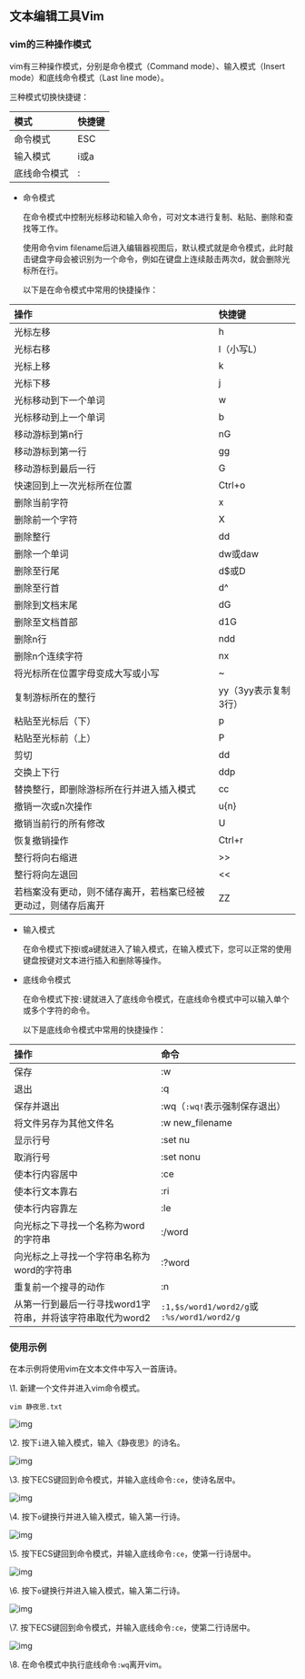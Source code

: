 ## 文本编辑工具Vim

### vim的三种操作模式

vim有三种操作模式，分别是命令模式（Command mode）、输入模式（Insert mode）和底线命令模式（Last line mode）。

三种模式切换快捷键：

| 模式         | 快捷键 |
| :----------- | :----- |
| 命令模式     | ESC    |
| 输入模式     | i或a   |
| 底线命令模式 | :      |

- 命令模式

  在命令模式中控制光标移动和输入命令，可对文本进行复制、粘贴、删除和查找等工作。

  使用命令vim filename后进入编辑器视图后，默认模式就是命令模式，此时敲击键盘字母会被识别为一个命令，例如在键盘上连续敲击两次d，就会删除光标所在行。

  以下是在命令模式中常用的快捷操作：

| 操作                                                         | 快捷键               |
| :----------------------------------------------------------- | :------------------- |
| 光标左移                                                     | h                    |
| 光标右移                                                     | l（小写L）           |
| 光标上移                                                     | k                    |
| 光标下移                                                     | j                    |
| 光标移动到下一个单词                                         | w                    |
| 光标移动到上一个单词                                         | b                    |
| 移动游标到第n行                                              | nG                   |
| 移动游标到第一行                                             | gg                   |
| 移动游标到最后一行                                           | G                    |
| 快速回到上一次光标所在位置                                   | Ctrl+o               |
| 删除当前字符                                                 | x                    |
| 删除前一个字符                                               | X                    |
| 删除整行                                                     | dd                   |
| 删除一个单词                                                 | dw或daw              |
| 删除至行尾                                                   | d$或D                |
| 删除至行首                                                   | d^                   |
| 删除到文档末尾                                               | dG                   |
| 删除至文档首部                                               | d1G                  |
| 删除n行                                                      | ndd                  |
| 删除n个连续字符                                              | nx                   |
| 将光标所在位置字母变成大写或小写                             | ~                    |
| 复制游标所在的整行                                           | yy（3yy表示复制3行） |
| 粘贴至光标后（下）                                           | p                    |
| 粘贴至光标前（上）                                           | P                    |
| 剪切                                                         | dd                   |
| 交换上下行                                                   | ddp                  |
| 替换整行，即删除游标所在行并进入插入模式                     | cc                   |
| 撤销一次或n次操作                                            | u{n}                 |
| 撤销当前行的所有修改                                         | U                    |
| 恢复撤销操作                                                 | Ctrl+r               |
| 整行将向右缩进                                               | >>                   |
| 整行将向左退回                                               | <<                   |
| 若档案没有更动，则不储存离开，若档案已经被更动过，则储存后离开 | ZZ                   |

- 输入模式

  在命令模式下按i或a键就进入了输入模式，在输入模式下，您可以正常的使用键盘按键对文本进行插入和删除等操作。

- 底线命令模式

  在命令模式下按`:`键就进入了底线命令模式，在底线命令模式中可以输入单个或多个字符的命令。

  以下是底线命令模式中常用的快捷操作：



| 操作                                                       | 命令                                        |
| :--------------------------------------------------------- | :------------------------------------------ |
| 保存                                                       | :w                                          |
| 退出                                                       | :q                                          |
| 保存并退出                                                 | :wq（`:wq!`表示强制保存退出）               |
| 将文件另存为其他文件名                                     | :w new_filename                             |
| 显示行号                                                   | :set nu                                     |
| 取消行号                                                   | :set nonu                                   |
| 使本行内容居中                                             | :ce                                         |
| 使本行文本靠右                                             | :ri                                         |
| 使本行内容靠左                                             | :le                                         |
| 向光标之下寻找一个名称为word的字符串                       | :/word                                      |
| 向光标之上寻找一个字符串名称为word的字符串                 | :?word                                      |
| 重复前一个搜寻的动作                                       | :n                                          |
| 从第一行到最后一行寻找word1字符串，并将该字符串取代为word2 | `:1,$s/word1/word2/g`或` :%s/word1/word2/g` |

### 使用示例

在本示例将使用vim在文本文件中写入一首唐诗。

\1.  新建一个文件并进入vim命令模式。

```
vim 静夜思.txt
```

![img](https://img.alicdn.com/tfs/TB1VZ4LHG61gK0jSZFlXXXDKFXa-911-414.png)

\2.  按下`i`进入输入模式，输入《静夜思》的诗名。

![img](https://img.alicdn.com/tfs/TB1v7BEHQL0gK0jSZFtXXXQCXXa-913-410.png)

\3.   按下ECS键回到命令模式，并输入底线命令`:ce`，使诗名居中。

![img](https://img.alicdn.com/tfs/TB1S58EHUz1gK0jSZLeXXb9kVXa-905-428.png)

\4.  按下`o`键换行并进入输入模式，输入第一行诗。

![img](https://img.alicdn.com/tfs/TB1Db8GHHr1gK0jSZFDXXb9yVXa-904-412.png)

\5.  按下ECS键回到命令模式，并输入底线命令`:ce`，使第一行诗居中。

![img](https://img.alicdn.com/tfs/TB1poNDHFY7gK0jSZKzXXaikpXa-902-415.png)

\6.  按下`o`键换行并进入输入模式，输入第二行诗。

![img](https://img.alicdn.com/tfs/TB1YGNHHKH2gK0jSZFEXXcqMpXa-907-412.png)

\7.  按下ECS键回到命令模式，并输入底线命令`:ce`，使第二行诗居中。

![img](https://img.alicdn.com/tfs/TB1HoNDHLb2gK0jSZK9XXaEgFXa-905-412.png)

\8.  在命令模式中执行底线命令`:wq`离开vim。